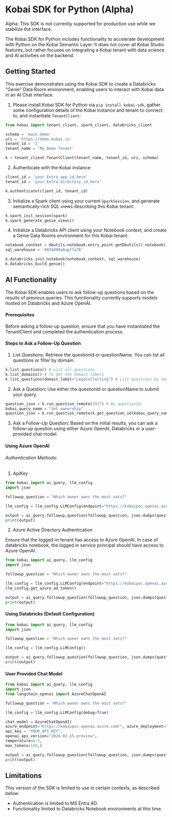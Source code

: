 # Kobai SDK for Python (Alpha)

Alpha: This SDK is not currently supported for production use while we stabilize the interface.

The Kobai SDK for Python includes functionality to accelerate development with Python on the Kobai Semantic Layer. It does not cover all Kobai Studio features, but rather focuses on integrating a Kobai tenant with data science and AI activities on the backend.

## Getting Started

This exercise demonstrates using the Kobai SDK to create a Databricks "Genie" Data Room environment, enabling users to interact with Kobai data in an AI Chat interface.

1. Please install Kobai SDK for Python via `pip install kobai-sdk`, gather some configuration details of the Kobai instance and tenant to connect to, and instantiate `TenantClient`:

```python
from kobai import tenant_client, spark_client, databricks_client

schema = 'main.demo'
uri = 'https://demo.kobai.io'
tenant_id = '1'
tenant_name = 'My Demo Tenant'

k = tenant_client.TenantClient(tenant_name, tenant_id, uri, schema)
```

2. Authenticate with the Kobai instance:

```python
client_id = 'your_Entra_app_id_here'
tenant_id = 'your_Entra_directory_id_here'

k.authenticate(client_id, tenant_id)
```

3. Initialize a Spark client using your current `SparkSession`, and generate semantically-rich SQL views describing this Kobai tenant:

```python
k.spark_init_session(spark)
k.spark_generate_genie_views()
```

4. Initialize a Databricks API client using your Notebook context, and create a Genie Data Rooms environment for this Kobai tenant.

```python
notebook_context = dbutils.notebook.entry_point.getDbutils().notebook().getContext()
sql_warehouse = '8834d98a8agffa76'

k.databricks_init_notebook(notebook_context, sql_warehouse)
k.databricks_build_genie()
```

## AI Functionality
The Kobai SDK enables users to ask follow-up questions based on the results of previous queries. This functionality currently supports models hosted on Databricks and Azure OpenAI. 

#### Prerequisites
Before asking a follow-up question, ensure that you have instantiated the TenantClient and completed the authentication process.

#### Steps to Ask a Follow-Up Question

1. List Questions: Retrieve the questionId or questionName. You can list all questions or filter by domain.

```python
k.list_questions() # List all questions
k.list_domains() # To get the domain labels
k.list_questions(domain_label="LegoCollecting") # List questions by domain
```

2. Ask a Question: Use either the questionId or questionName to submit your query.

```python
question_json = k.run_question_remote(2927) # By questionId
kobai_query_name = "Set ownership"
question_json = k.run_question_remote(k.get_question_id(kobai_query_name)) # By questionName
```

3. Ask a Follow-Up Question: Based on the initial results, you can ask a follow-up question using either Azure OpenAI, Databricks or a user-provided chat model.

#### Using Azure OpenAI

###### Authentication Methods:

1. ApiKey

```python
from kobai import ai_query, llm_config
import json

followup_question = "Which owner owns the most sets?"

llm_config = llm_config.LLMConfig(endpoint="https://kobaipoc.openai.azure.com/", api_key="YOUR_API_KEY", deployment="gpt-4o-mini", llm_provider="azure_openai")

output = ai_query.followup_question(followup_question, json.dumps(question_json), kobai_query_name, llm_config=llm_config)
print(output)
```

2. Azure Active Directory Authentication

Ensure that the logged-in tenant has access to Azure OpenAI.
In case of databricks notebook, the logged in service principal should have access to Azure OpenAI.

```python
from kobai import ai_query, llm_config
import json

followup_question = "Which owner owns the most sets?"

llm_config = llm_config.LLMConfig(endpoint="https://kobaipoc.openai.azure.com/", deployment="gpt-4o-mini", llm_provider="azure_openai")
llm_config.get_azure_ad_token()

output = ai_query.followup_question(followup_question, json.dumps(question_json), kobai_query_name, llm_config=llm_config)
print(output)
```

#### Using Databricks (Default Configuration)

```python
from kobai import ai_query, llm_config
import json

followup_question = "Which owner owns the most sets?"

llm_config = llm_config.LLMConfig()

output = ai_query.followup_question(followup_question, json.dumps(question_json), kobai_query_name, llm_config=llm_config)
print(output)
```

#### User Provided Chat Model

```python
from kobai import ai_query, llm_config
import json
from langchain_openai import AzureChatOpenAI

followup_question = "Which owner owns the most sets?"

llm_config = llm_config.LLMConfig(debug=True)

chat_model = AzureChatOpenAI(
azure_endpoint="https://kobaipoc.openai.azure.com/", azure_deployment="gpt-4o-mini",
api_key = "YOUR_API_KEY",
openai_api_version="2024-02-15-preview",
temperature=0.5, 
max_tokens=150,)

output = ai_query.followup_question(followup_question, json.dumps(question_json), kobai_query_name, override_model=chat_model, llm_config=llm_config)
print(output)
```

## Limitations

This version of the SDK is limited to use in certain contexts, as described below:

- Authentication is limited to MS Entra AD.
- Functionality limited to Databricks Notebook environments at this time.
